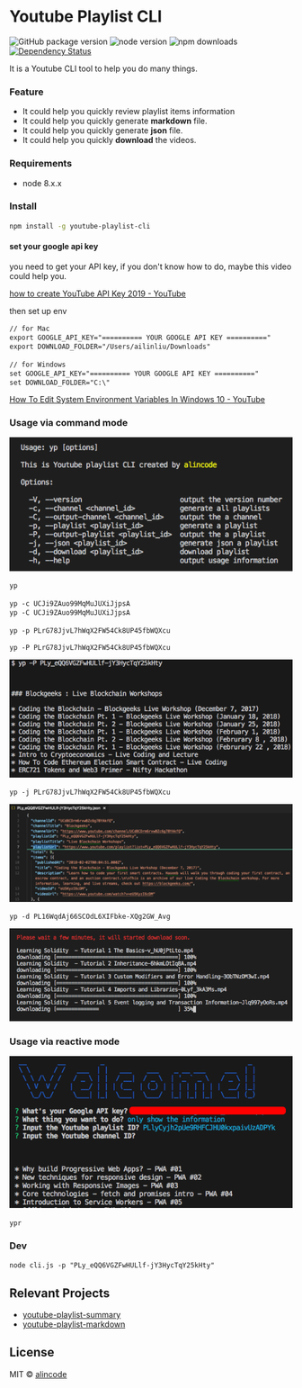 # Youtube Playlist CLI

![GitHub package version](https://img.shields.io/github/package-json/v/alincode/youtube-playlist-cli.svg)
![node version](https://img.shields.io/node/v/youtube-playlist-cli.svg)
![npm downloads](https://img.shields.io/npm/dt/youtube-playlist-cli.svg)
[![Dependency Status](https://img.shields.io/david/alincode/youtube-playlist-cli.svg?style=flat)](https://david-dm.org/alincode/youtube-playlist-markdown-cli)

It is a Youtube CLI tool to help you do many things.

### Feature

* It could help you quickly review playlist items information
* It could help you quickly generate **markdown** file.
* It could help you quickly generate **json** file.
* It could help you quickly **download** the videos.

### Requirements

* node 8.x.x

### Install

```sh
npm install -g youtube-playlist-cli
```

#### set your google api key

you need to get your API key, if you don't know how to do, maybe this video could help you.

[how to create YouTube API Key 2019 - YouTube](https://www.youtube.com/watch?v=3jZ5vnv-LZc)

then set up env

```
// for Mac
export GOOGLE_API_KEY="========== YOUR GOOGLE API KEY =========="
export DOWNLOAD_FOLDER="/Users/ailinliu/Downloads"

// for Windows
set GOOGLE_API_KEY="========== YOUR GOOGLE API KEY =========="
set DOWNLOAD_FOLDER="C:\"
```

[How To Edit System Environment Variables In Windows 10 - YouTube](https://www.youtube.com/watch?v=C-U9SGaNbwY)

### Usage via command mode

![](assets/cli.png)

```
yp

yp -c UCJi9ZAuo99MqMuJUXiJjpsA
yp -C UCJi9ZAuo99MqMuJUXiJjpsA

yp -p PLrG78JjvL7hWqX2FW54Ck8UP45fbWQXcu
```

```
yp -P PLrG78JjvL7hWqX2FW54Ck8UP45fbWQXcu
```

![](assets/example.png)

```
yp -j PLrG78JjvL7hWqX2FW54Ck8UP45fbWQXcu
```

![](assets/example2.png)

```
yp -d PL16WqdAj66SCOdL6XIFbke-XQg2GW_Avg
```

![](assets/example3.png)

### Usage via reactive mode

![](assets/reactive.png)

``
ypr
``

### Dev

```
node cli.js -p "PLy_eQQ6VGZFwHULlf-jY3HycTqY25kHty"
```

## Relevant Projects

* [youtube-playlist-summary](https://github.com/alincode/youtube-playlist-summary)
* [youtube-playlist-markdown](https://github.com/alincode/youtube-playlist-markdown)

## License

MIT © [alincode](https://github.com/alincode/youtube-playlist-cli)

